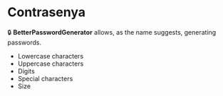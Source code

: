 # Contrasenya
🔒 **BetterPasswordGenerator** allows, as the name suggests, generating passwords.

- Lowercase characters
- Uppercase characters
- Digits
- Special characters
- Size
